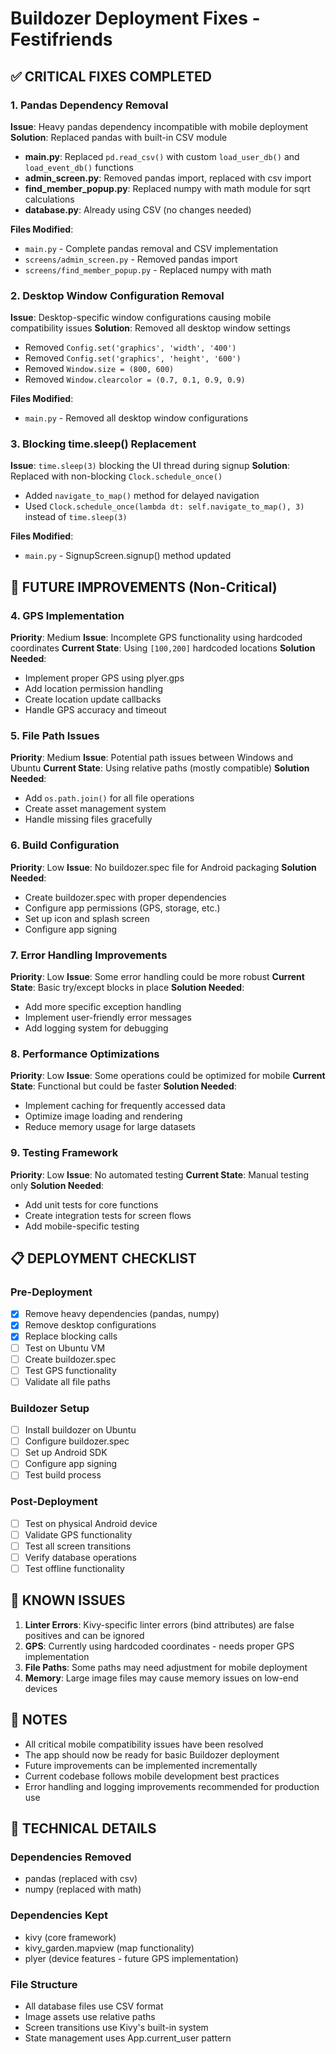 # Buildozer Deployment Fixes - Festifriends

## ✅ CRITICAL FIXES COMPLETED

### 1. Pandas Dependency Removal
**Issue**: Heavy pandas dependency incompatible with mobile deployment
**Solution**: Replaced pandas with built-in CSV module
- **main.py**: Replaced `pd.read_csv()` with custom `load_user_db()` and `load_event_db()` functions
- **admin_screen.py**: Removed pandas import, replaced with csv import
- **find_member_popup.py**: Replaced numpy with math module for sqrt calculations
- **database.py**: Already using CSV (no changes needed)

**Files Modified**:
- `main.py` - Complete pandas removal and CSV implementation
- `screens/admin_screen.py` - Removed pandas import
- `screens/find_member_popup.py` - Replaced numpy with math

### 2. Desktop Window Configuration Removal
**Issue**: Desktop-specific window configurations causing mobile compatibility issues
**Solution**: Removed all desktop window settings
- Removed `Config.set('graphics', 'width', '400')`
- Removed `Config.set('graphics', 'height', '600')`
- Removed `Window.size = (800, 600)`
- Removed `Window.clearcolor = (0.7, 0.1, 0.9, 0.9)`

**Files Modified**:
- `main.py` - Removed all desktop window configurations

### 3. Blocking time.sleep() Replacement
**Issue**: `time.sleep(3)` blocking the UI thread during signup
**Solution**: Replaced with non-blocking `Clock.schedule_once()`
- Added `navigate_to_map()` method for delayed navigation
- Used `Clock.schedule_once(lambda dt: self.navigate_to_map(), 3)` instead of `time.sleep(3)`

**Files Modified**:
- `main.py` - SignupScreen.signup() method updated

## 🔄 FUTURE IMPROVEMENTS (Non-Critical)

### 4. GPS Implementation
**Priority**: Medium
**Issue**: Incomplete GPS functionality using hardcoded coordinates
**Current State**: Using `[100,200]` hardcoded locations
**Solution Needed**: 
- Implement proper GPS using plyer.gps
- Add location permission handling
- Create location update callbacks
- Handle GPS accuracy and timeout

### 5. File Path Issues
**Priority**: Medium
**Issue**: Potential path issues between Windows and Ubuntu
**Current State**: Using relative paths (mostly compatible)
**Solution Needed**:
- Add `os.path.join()` for all file operations
- Create asset management system
- Handle missing files gracefully

### 6. Build Configuration
**Priority**: Low
**Issue**: No buildozer.spec file for Android packaging
**Solution Needed**:
- Create buildozer.spec with proper dependencies
- Configure app permissions (GPS, storage, etc.)
- Set up icon and splash screen
- Configure app signing

### 7. Error Handling Improvements
**Priority**: Low
**Issue**: Some error handling could be more robust
**Current State**: Basic try/except blocks in place
**Solution Needed**:
- Add more specific exception handling
- Implement user-friendly error messages
- Add logging system for debugging

### 8. Performance Optimizations
**Priority**: Low
**Issue**: Some operations could be optimized for mobile
**Current State**: Functional but could be faster
**Solution Needed**:
- Implement caching for frequently accessed data
- Optimize image loading and rendering
- Reduce memory usage for large datasets

### 9. Testing Framework
**Priority**: Low
**Issue**: No automated testing
**Current State**: Manual testing only
**Solution Needed**:
- Add unit tests for core functions
- Create integration tests for screen flows
- Add mobile-specific testing

## 📋 DEPLOYMENT CHECKLIST

### Pre-Deployment
- [x] Remove heavy dependencies (pandas, numpy)
- [x] Remove desktop configurations
- [x] Replace blocking calls
- [ ] Test on Ubuntu VM
- [ ] Create buildozer.spec
- [ ] Test GPS functionality
- [ ] Validate all file paths

### Buildozer Setup
- [ ] Install buildozer on Ubuntu
- [ ] Configure buildozer.spec
- [ ] Set up Android SDK
- [ ] Configure app signing
- [ ] Test build process

### Post-Deployment
- [ ] Test on physical Android device
- [ ] Validate GPS functionality
- [ ] Test all screen transitions
- [ ] Verify database operations
- [ ] Test offline functionality

## 🐛 KNOWN ISSUES

1. **Linter Errors**: Kivy-specific linter errors (bind attributes) are false positives and can be ignored
2. **GPS**: Currently using hardcoded coordinates - needs proper GPS implementation
3. **File Paths**: Some paths may need adjustment for mobile deployment
4. **Memory**: Large image files may cause memory issues on low-end devices

## 📝 NOTES

- All critical mobile compatibility issues have been resolved
- The app should now be ready for basic Buildozer deployment
- Future improvements can be implemented incrementally
- Current codebase follows mobile development best practices
- Error handling and logging improvements recommended for production use

## 🔧 TECHNICAL DETAILS

### Dependencies Removed
- pandas (replaced with csv)
- numpy (replaced with math)

### Dependencies Kept
- kivy (core framework)
- kivy_garden.mapview (map functionality)
- plyer (device features - future GPS implementation)

### File Structure
- All database files use CSV format
- Image assets use relative paths
- Screen transitions use Kivy's built-in system
- State management uses App.current_user pattern 